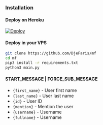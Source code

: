 ### Installation
#### Deploy on Heroku
[![Deploy](https://www.herokucdn.com/deploy/button.svg)](https://heroku.com/deploy?template=https://github.com/DjeFaris/mf)</br>

#### Deploy in your VPS
````bash
git clone https://github.com/DjeFaris/mf
cd mf
pip3 install -r requirements.txt
python3 main.py
````

#### START_MESSAGE | FORCE_SUB_MESSAGE

* `{first_name}` - User first name
* `{last_name}` - User last name
* `{id}` - User ID
* `{mention}` - Mention the user
* `{username}` - Username
* `{fullname}` - Username
